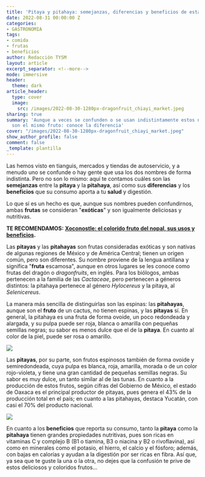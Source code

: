 ```yaml
---
title: 'Pitaya y pitahaya: semejanzas, diferencias y beneficios de esta fruta exótica'
date: 2022-08-31 00:00:00 Z
categories:
- GASTRONOMIA
tags:
- comida
- frutas
- beneficios
author: Redacción TYSM
layout: article
excerpt_separator: <!--more-->
mode: immersive
header:
  theme: dark
article_header:
  type: cover
  image:
    src: /images/2022-08-30-1280px-dragonfruit_chiayi_market.jpeg
sharing: true
summary: 'Aunque a veces se confunden o se usan indistintamente estos nombres, no
  son el mismo fruto: conoce la diferencia'
cover: "/images/2022-08-30-1280px-dragonfruit_chiayi_market.jpeg"
show_author_profile: false
comment: false
_template: plantilla
---
```







Las hemos visto en tianguis, mercados y tiendas de autoservicio, y a menudo uno se confunde o hay gente que usa los dos nombres de forma indistinta. Pero no son lo mismo: aquí te contamos cuáles son las **semejanzas** entre la **pitaya** y la **pitahaya**, así como sus **diferencias** y los **beneficios** que su consumo aporta a tu **salud** y digestión.

Lo que sí es un hecho es que, aunque sus nombres pueden confundirnos, ambas **frutas** se consideran "**exóticas**" y son igualmente deliciosas y nutritivas.

**TE RECOMENDAMOS:** [**Xoconostle: el colorido fruto del nopal, sus usos y beneficios**](https://blog.tonoysumariachi.com/gastronomia/2022/11/29/xoconostle-el-colorido-fruto-del-nopal-sus-usos-y-beneficios.html)**.**

Las **pitayas** y las **pitahayas** son frutas consideradas exóticas y son nativas de algunas regiones de México y de América Central; tienen un origen común, pero son diferentes. Su nombre proviene de la lengua antillana y significa "**fruta** escamosa", aunque en otros lugares se les conoce como frutas del dragón o _dragonfruits_, en inglés. Para los biólogos, ambas pertenecen a la familia de las _Cactaceae_, pero pertenecen a géneros distintos: la pitahaya pertenece al género _Hylocereus_ y la pitaya, al _Selenicereus_.

La manera más sencilla de distinguirlas son las espinas: las **pitahayas**, aunque son el **fruto** de un cactus, no tienen espinas, y las **pitayas** sí. En general, la pitahaya es una fruta de forma ovoide, un poco redondeada y alargada, y su pulpa puede ser roja, blanca o amarilla con pequeñas semillas negras; su sabor es menos dulce que el de la **pitaya**. En cuanto al color de la piel, puede ser rosa o amarillo.

![](https://upload.wikimedia.org/wikipedia/commons/thumb/4/43/Pitaya_cross_section_ed2.jpg/941px-Pitaya_cross_section_ed2.jpg)

Las **pitayas**, por su parte, son frutos espinosos también de forma ovoide y semiredondeada, cuya pulpa es blanca, roja, amarilla, morada o de un color rojo-violeta, y tiene una gran cantidad de pequeñas semillas negras. Su sabor es muy dulce, un tanto similar al de las tunas. En cuanto a la producción de estos frutos, según cifras del Gobierno de México, el estado de Oaxaca es el principal productor de pitayas, pues genera el 43% de la producción total en el país; en cuanto a las pitahayas, destaca Yucatán, con casi el 70% del producto nacional.

![](https://www.gob.mx/cms/uploads/image/file/287335/pitaya.jpg)

En cuanto a los **beneficios** que reporta su consumo, tanto la **pitaya** como la **pitahaya** tienen grandes propiedades nutritivas, pues son ricas en vitaminas C y complejo B (B1 o tiamina, B3 o niacina y B2 o rivoflavina), así como en minerales como el potasio, el hierro, el calcio y el fósforo; además, con bajas en calorías y ayudan a la digestión por ser ricas en fibra. Así que, ya sea que te guste la una o la otra, no dejes que la confusión te prive de estos deliciosos y coloridos frutos…
